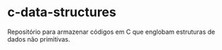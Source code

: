 # c-data-structures
Repositório para armazenar códigos em C que englobam estruturas de dados não primitivas.
